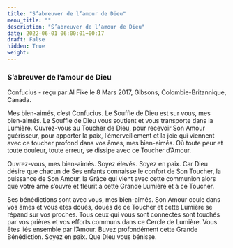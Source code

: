 ```yaml
---
title: "S’abreuver de l’amour de Dieu"
menu_title: ""
description: "S’abreuver de l’amour de Dieu"
date: 2022-06-01 06:00:01+00:17
draft: False
hidden: True
weight:
---
```

### S’abreuver de l’amour de Dieu

Confucius - reçu par Al Fike le 8 Mars 2017, Gibsons, Colombie-Britannique, Canada.

Mes bien-aimés, c’est Confucius. Le Souffle de Dieu est sur vous, mes bien-aimés. Le Souffle de Dieu vous soutient et vous transporte dans la Lumière. Ouvrez-vous au Toucher de Dieu, pour recevoir Son Amour guérisseur, pour apporter la paix, l’émerveillement et la joie qui viennent avec ce toucher profond dans vos âmes, mes bien-aimés. Où toute peur et toute douleur, toute erreur, se dissipe avec ce Toucher d’Amour.

Ouvrez-vous, mes bien-aimés. Soyez élevés. Soyez en paix. Car Dieu désire que chacun de Ses enfants connaisse le confort de Son Toucher, la puissance de Son Amour, la Grâce qui vient avec cette communion alors que votre âme s’ouvre et fleurit à cette Grande Lumière et à ce Toucher.

Ses bénédictions sont avec vous, mes bien-aimés. Son Amour coule dans vos âmes et vous êtes doués, doués de ce Toucher et cette Lumière se répand sur vos proches. Tous ceux qui vous sont connectés sont touchés par vos prières et vos efforts communs dans ce Cercle de Lumière. Vous êtes liés ensemble par l’Amour. Buvez profondément cette Grande Bénédiction. Soyez en paix. Que Dieu vous bénisse.
